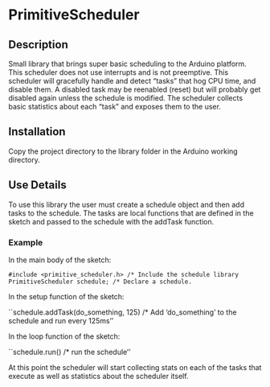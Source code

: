 # PrimitiveScheduler
## Description

Small library that brings super basic scheduling to the Arduino platform. This scheduler does not use interrupts and is not preemptive. This scheduler will gracefully handle and detect “tasks” that hog CPU time, and disable them. A disabled task may be reenabled (reset) but will probably get disabled again unless the schedule is modified. The scheduler collects basic statistics about each “task” and exposes them to the user.

## Installation

Copy the project directory to the library folder in the Arduino working directory.

## Use Details

To use this library the user must create a schedule object and then add tasks to the schedule. The tasks are local functions that are defined in the sketch and passed to the schedule with the addTask function.

### Example

In the main body of the sketch:  

``#include <primitive_scheduler.h> /* Include the schedule library``  
``PrimitiveScheduler schedule; /* Declare a schedule.``  

In the setup function of the sketch:  

``schedule.addTask(do_something, 125) /* Add ‘do_something’ to the schedule and run every 125ms’’  

In the loop function of the sketch:  

``schedule.run() /* run the schedule’’  

At this point the scheduler will start collecting stats on each of the tasks that execute as well as statistics about the scheduler itself.




